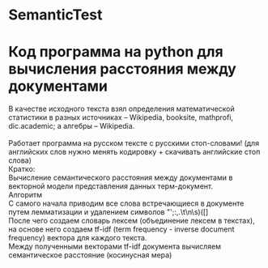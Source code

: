 # SemanticTest
<h1>Код программа на python для вычисления расстояния между документами</h1>
В качестве исходного текста взял определения математической статистики в разных источниках – Wikipedia, booksite, mathprofi, dic.academic; а алгебры – Wikipedia.
<br>
<br>Работает программа на русском тексте с русскими стоп-словами! (для английских слов нужно менять кодировку + скачивать английские стоп слова)<br>
Кратко:<br>
Вычисление семантического расстояния между документами в векторной модели представления данных терм-документ.<br>
Алгоритм<br>
С самого начала приводим все слова встречающиеся в документе путем лемматизации и удалением символов "';:,.\t\n\s)([] <br>
После чего создаем словарь лексем (объединение лексем в текстах), на основе него создаем tf-idf (term frequency - inverse document frequency) вектора для каждого текста.<br>
Между полученными векторами tf-idf документа вычисляем семантическое расстояние (косинусная мера)
